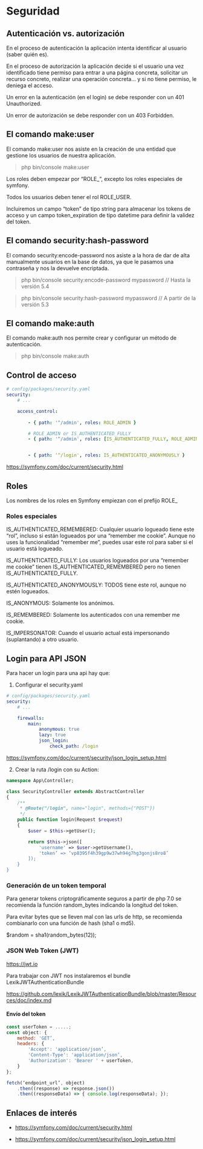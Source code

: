 # Seguridad

## Autenticación vs. autorización

En el proceso de autenticación la aplicación intenta identificar al usuario (saber quién es).

En el proceso de autorización la aplicación decide si el usuario una vez identificado tiene permiso para entrar a una página concreta, solicitar un recurso concreto, realizar una operación concreta… y si no tiene permiso, le deniega el acceso.

Un error en la autenticación (en el login) se debe responder con un 401 Unauthorized.

Un error de autorización se debe responder con un 403 Forbidden.

## El comando make:user

El comando make:user nos asiste en la creación de una entidad que gestione los usuarios de nuestra aplicación.

> php bin/console make:user


Los roles deben empezar por “ROLE_”, excepto los roles especiales de symfony.

Todos los usuarios deben tener el rol ROLE_USER.

Incluiremos un campo “token” de tipo string para almacenar los tokens de acceso y un campo token_expiration de tipo datetime para definir la validez del token.

## El comando security:hash-password

El comando security:encode-password nos asiste a la hora de dar de alta manualmente usuarios en la base de datos, ya que le pasamos una contraseña y nos la devuelve encriptada.

> php bin/console security:encode-password mypassword  // Hasta la versión 5.4

> php bin/console security:hash-password mypassword  // A partir de la versión 5.3

## El comando make:auth

El comando make:auth nos permite crear y configurar un método de autenticación.

> php bin/console make:auth

## Control de acceso

```yml
# config/packages/security.yaml
security:
    # ...

    access_control:
        
        - { path: '^/admin', roles: ROLE_ADMIN }

        # ROLE_ADMIN or IS_AUTHENTICATED_FULLY
        - { path: '^/admin', roles: [IS_AUTHENTICATED_FULLY, ROLE_ADMIN] }


        - { path: ‘^/login', roles: IS_AUTHENTICATED_ANONYMOUSLY }
```

https://symfony.com/doc/current/security.html


## Roles 

Los nombres de los roles en Symfony empiezan con el prefijo ROLE_

### Roles especiales

IS_AUTHENTICATED_REMEMBERED: Cualquier usuario logueado tiene este “rol”, incluso si están logueados por una “remember me cookie”. Aunque no uses la funcionalidad “remember me”, puedes usar este rol para saber si el usuario está logueado.

IS_AUTHENTICATED_FULLY: Los usuarios logueados por una  “remember me cookie” tienen IS_AUTHENTICATED_REMEMBERED pero no tienen  IS_AUTHENTICATED_FULLY.

IS_AUTHENTICATED_ANONYMOUSLY: TODOS tiene este rol, aunque no estén logueados.

IS_ANONYMOUS: Solamente los anónimos.

IS_REMEMBERED: Solamente los autenticados con una remember me cookie.

IS_IMPERSONATOR: Cuando el usuario actual está impersonando (suplantando) a otro usuario.

## Login para API JSON

Para hacer un login para una api hay que:

1) Configurar el security.yaml

```yml
# config/packages/security.yaml
security:
    # ...

    firewalls:
        main:
            anonymous: true
            lazy: true
            json_login:
                check_path: /login
```

https://symfony.com/doc/current/security/json_login_setup.html

2) Crear la ruta /login con su Action:

```php
namespace App\Controller;

class SecurityController extends AbstractController
{
    /**
     * @Route("/login", name="login", methods={"POST"})
     */
    public function login(Request $request)
    {
        $user = $this->getUser();

        return $this->json([
            'username' => $user->getUsername(),
            'token’ => ‘vp8395f4h39gp9w37wh94g7hg3gonjs8ro8’
        ]);
    }
}
```

### Generación de un token temporal

Para generar tokens criptográficamente seguros a partir de php 7.0 se recomienda la función random_bytes indicando la longitud del token.

Para evitar bytes que se lleven mal con las urls de http, se recomienda combianarlo con una función de hash (sha1 o md5).

$random = sha1(random_bytes(12));

### JSON Web Token (JWT)

https://jwt.io

Para trabajar con JWT nos instalaremos el bundle LexikJWTAuthenticationBundle

https://github.com/lexik/LexikJWTAuthenticationBundle/blob/master/Resources/doc/index.md

#### Envío del token

```js
const userToken = .....;
const object: { 
    method: 'GET’, 
    headers: { 
        'Accept': 'application/json’,
        'Content-Type': 'application/json’, 
        'Authorization': 'Bearer ' + userToken, 
    } 
};

fetch(‘endpoint_url’, object)
    .then((response) => response.json())
    .then((responseData) => { console.log(responseData); });
```



## Enlaces de interés

- https://symfony.com/doc/current/security.html

- https://symfony.com/doc/current/security/json_login_setup.html
